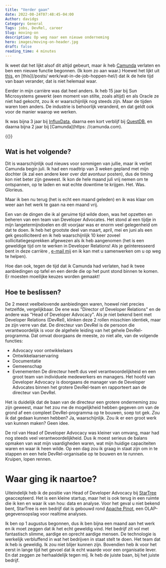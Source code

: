 ```yaml
---
title: "Verder gaan"
date: 2022-08-24T07:48:45-04:00
Author: davidgs
Category: General
Tags: jobs, DevRel, career
Slug: moving-on
description: Op weg naar een nieuwe onderneming
hero: images/moving-on-header.jpg
draft: false
reading_time: 4 minutes
---
```


Ik weet dat het lijkt alsof dit altijd gebeurt, maar ik heb [Camunda](https://camunda.com) verlaten en ben een nieuwe functie begonnen. (Ik kom zo aan waar.) Hoewel het lijkt uit [this](/posts/work/its-time-series-all-the-way-down/), en [this](/posts/ werk/wat-in-de-job-hoppen-hel/) dat ik de hele tijd van baan verander, dat is niet helemaal waar.

Eerder in mijn carrière was dat heel anders. Ik heb 15 jaar bij Sun Microsystems gewerkt (een moment van stilte, zoals altijd) en als Oracle ze niet had gekocht, zou ik er waarschijnlijk nog steeds zijn. Maar de tijden waren toen anders. De industrie is behoorlijk veranderd, en dat geldt ook voor de manier waarop we werken.

Ik was bijna 3 jaar bij [InfluxData](https://influxdata.com), daarna een kort verblijf bij [QuestDB](https://questdb.com), en daarna bijna 2 jaar bij [Camunda](https: //camunda.com).

{{<youtube id="6b0ftfKFEJg" >}}

## Wat is het volgende?

Dit is waarschijnlijk oud nieuws voor sommigen van jullie, maar ik verliet Camunda begin juli. Ik had een roadtrip van 3 weken gepland met mijn dochter (ik zal een andere keer over *dat* avontuur posten), dus de timing kon niet beter zijn geweest. Ik kon de hele maand juli vrij nemen om te ontspannen, op te laden en wat echte downtime te krijgen. Het. Was. Glorieus.

Maar ik ben nu terug (het is echt een maand geleden) en ik was klaar om weer aan het werk te gaan na een maand vrij.

Een van de dingen die ik al geruime tijd wilde doen, was het opzetten en beheren van een team van Developer Advocates. Het stond al een tijdje in mijn langetermijndoelen en dit voorjaar was er enorm veel gelegenheid om dat te doen. Ik heb het grootste deel van maart, april, mei en juni als een gek gesolliciteerd en ik heb waarschijnlijk 10 keer zoveel sollicitatiegesprekken afgewezen als ik heb aangenomen (het is een geweldige tijd om te werken in Developer Relations! Als je geïnteresseerd bent in deze carrière , [e-mail mij](mailto:davidgs@davidgs.com) en ik kan met u samenwerken om u op weg te helpen).

Hoe dan ook, tegen de tijd dat ik Camunda had verlaten, had ik twee aanbiedingen op tafel en een derde die op het punt stond binnen te komen. Er moesten moeilijke keuzes worden gemaakt!

## Hoe te beslissen?

De 2 meest veelbelovende aanbiedingen waren, hoewel niet precies hetzelfde, vergelijkbaar. De ene was "Director of Developer Relations" en de andere was "Head of Developer Advocacy". Als je niet bekend bent met Developer Relations (DevRel), klinken deze 2 rollen misschien identiek, maar ze zijn verre van dat. De directeur van DevRel is de persoon die verantwoordelijk is voor de algehele leiding van het gehele DevRel-programma. Dat omvat doorgaans de meeste, zo niet alle, van de volgende functies:
- Advocacy voor ontwikkelaars
- Ontwikkelaarservaring
- Documentatie
- Gemeenschap
- Evenementen
De directeur heeft dus veel verantwoordelijkheid en een groot team van individuele medewerkers en managers. Het hoofd van Developer Advocacy is doorgaans de manager van de Developer Advocates binnen het grotere DevRel-team en rapporteert aan de directeur van DevRel.

Het is duidelijk dat de baan van de directeur een grotere onderneming zou zijn geweest, maar het zou me de mogelijkheid hebben gegeven om van de grond af een compleet DevRel-programma op te bouwen, soep tot gek. *Zou* ik dat gedaan kunnen hebben? Ja, waarschijnlijk. Zou ik er een groot werk van kunnen maken? Geen idee.

De rol van Head of Developer Advocacy was kleiner van omvang, maar had nog steeds veel verantwoordelijkheid. Dus ik moest serieus de balans opmaken van wat mijn vaardigheden waren, wat mijn huidige capaciteiten waren en waar ik heen wilde. Op een dag zou ik graag in staat zijn om in te stappen en een hele DevRel-organisatie op te bouwen en te runnen. Kruipen, lopen rennen.

# Waar ging ik naartoe?

Uiteindelijk heb ik de positie van Head of Developer Advocacy bij [StarTree](https://startree.ai) geaccepteerd. Het is een kleine startup, maar het is ook terug in een ruimte die ik ken en waar ik van hou: data en analyse. Voor het geval u niet bekend bent, StarTree is een bedrijf dat is gebouwd rond [Apache Pinot](https://pinot.apache.org), een OLAP-gegevensopslag voor realtime analyses.

Ik ben op 1 augustus begonnen, dus ik ben bijna een maand aan het werk en ik moet zeggen dat ik het echt geweldig vind. Het bedrijf zit vol met fantastisch slimme, aardige en oprecht aardige mensen. De technologie is werkelijk verbluffend in wat het bedrijven in staat stelt te doen. Het team dat ik heb is geweldig. Ik zou niet blijer kunnen zijn. Bovendien heb ik voor het eerst in lange tijd het gevoel dat ik echt waarde voor een organisatie lever. En dat zeggen ze herhaaldelijk tegen mij. Ik heb de juiste baan, bij het juiste bedrijf.
